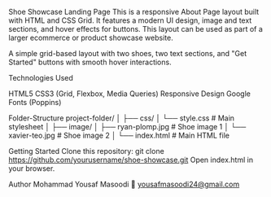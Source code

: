 Shoe Showcase Landing Page
This is a responsive About Page layout built with HTML and CSS Grid. It features a modern UI design, image and text sections, and hover effects for buttons. This layout can be used as part of a larger ecommerce or product showcase website.

A simple grid-based layout with two shoes, two text sections, and "Get Started" buttons with smooth hover interactions.

Technologies Used

HTML5
CSS3 (Grid, Flexbox, Media Queries)
Responsive Design
Google Fonts (Poppins)

Folder-Structure
project-folder/
│
├── css/
│ └── style.css # Main stylesheet
│
├── image/
│ ├── ryan-plomp.jpg # Shoe image 1
│ └── xavier-teo.jpg # Shoe image 2
│
└── index.html # Main HTML file

Getting Started
Clone this repository:
git clone https://github.com/yourusername/shoe-showcase.git
Open index.html in your browser.

Author
Mohammad Yousaf Masoodi
📧 yousafmasoodi24@gmail.com
